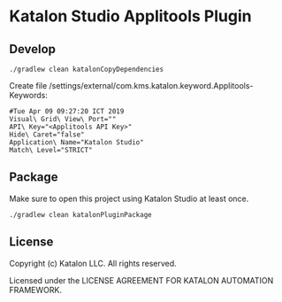 # Katalon Studio Applitools Plugin

## Develop

```
./gradlew clean katalonCopyDependencies
```

Create file /settings/external/com.kms.katalon.keyword.Applitools-Keywords:

```
#Tue Apr 09 09:27:20 ICT 2019
Visual\ Grid\ View\ Port=""
API\ Key="<Applitools API Key>"
Hide\ Caret="false"
Application\ Name="Katalon Studio"
Match\ Level="STRICT"
```

## Package

Make sure to open this project using Katalon Studio at least once.

```
./gradlew clean katalonPluginPackage
```

## License

Copyright (c) Katalon LLC. All rights reserved.

Licensed under the LICENSE AGREEMENT FOR KATALON AUTOMATION FRAMEWORK.
